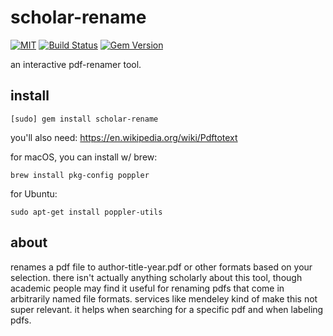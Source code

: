 # scholar-rename

[![MIT](https://img.shields.io/npm/l/alt.svg?style=flat)](http://jeremywrnr.com/mit-license)
[![Build Status](https://travis-ci.com/jeremywrnr/scholar-rename.svg?branch=master)](https://travis-ci.com/jeremywrnr/scholar-rename)
[![Gem Version](https://badge.fury.io/rb/scholar-rename.svg)](https://badge.fury.io/rb/scholar-rename)

an interactive pdf-renamer tool.

## install

    [sudo] gem install scholar-rename

you'll also need: https://en.wikipedia.org/wiki/Pdftotext

for macOS, you can install w/ brew:

    brew install pkg-config poppler

for Ubuntu:

    sudo apt-get install poppler-utils

## about

renames a pdf file to author-title-year.pdf or other formats based on your
selection. there isn't actually anything scholarly about this tool, though
academic people may find it useful for renaming pdfs that come in arbitrarily
named file formats. services like mendeley kind of make this not super
relevant. it helps when searching for a specific pdf and when labeling pdfs.

